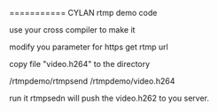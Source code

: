 

===========
CYLAN rtmp demo code

use your cross compiler to make it

modify you parameter for https get rtmp url

copy file "video.h264" to the directory


/rtmpdemo/rtmpsend
/rtmpdemo/video.h264


run it rtmpsedn will push the video.h262 to you server.



